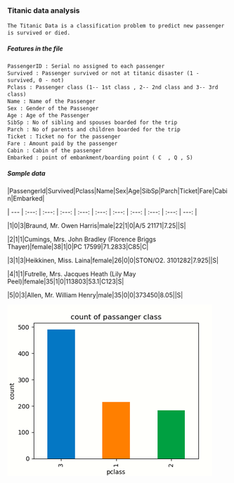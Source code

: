 ### Titanic data analysis
	The Titanic Data is a classification problem to predict new passenger is survived or died.
##### Features in the file 
    PassengerID : Serial no assigned to each passenger
    Survived : Passenger survived or not at titanic disaster (1 - survived, 0 - not)
    Pclass : Passenger class (1-- 1st class , 2-- 2nd class and 3-- 3rd class)
    Name : Name of the Passenger
    Sex : Gender of the Passenger
    Age : Age of the Passenger
    SibSp : No of sibling and spouses boarded for the trip
    Parch : No of parents and children boarded for the trip
    Ticket : Ticket no for the passenger 
    Fare : Amount paid by the passenger
    Cabin : Cabin of the passenger
    Embarked : point of embankment/boarding point ( C  , Q , S)
##### Sample data
|PassengerId|Survived|Pclass|Name|Sex|Age|SibSp|Parch|Ticket|Fare|Cabin|Embarked|

| --- | :---: | :---: | :---: | :---: | :---: | :---: | :---: | :---: | :---: | ---: |

|1|0|3|Braund, Mr. Owen Harris|male|22|1|0|A/5 21171|7.25||S|

|2|1|1|Cumings, Mrs. John Bradley (Florence Briggs Thayer)|female|38|1|0|PC 17599|71.2833|C85|C|

|3|1|3|Heikkinen, Miss. Laina|female|26|0|0|STON/O2. 3101282|7.925||S|

|4|1|1|Futrelle, Mrs. Jacques Heath (Lily May Peel)|female|35|1|0|113803|53.1|C123|S|

|5|0|3|Allen, Mr. William Henry|male|35|0|0|373450|8.05||S|


![pclass](https://github.com/sksumanta/DatascienceNml/blob/master/AllProjectImages/titanic/pclass1.PNG)




